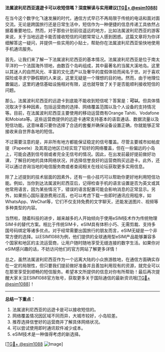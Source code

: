 **法属波利尼西亚遠遊卡可以收短信嗎？深度解读与实用建议[[TG💪+ @esim1088](https://t.me/s/esim1088)]**

在当今这个数字化飞速发展的时代，通信方式早已不再局限于传统的电话和面对面交流。无论是跨国旅行还是日常生活中，短信作为一种便捷的信息传递工具依然占据着重要地位。然而，对于那些计划前往遥远的地方，比如法属波利尼西亚的游客来说，关于当地远遊卡能否接收短信的问题常常让人感到困惑。这篇文章将为你详细解答这一疑问，并提供一些实用的小贴士，帮助你在法属波利尼西亚愉快地使用手机通讯服务。

首先，让我们来了解一下法属波利尼西亚的基本情况。法属波利尼西亚是位于南太平洋的一个法国海外领地，由数百个岛屿组成，其中最著名的当属大溪地岛。这里以其迷人的自然风光、丰富的文化遗产以及奢华的度假体验而闻名于世。对于喜欢探险或寻求宁静假期的人来说，这里无疑是一个理想的目的地。然而，由于地理位置偏远，这里的通信基础设施相对有限，这也就导致了关于是否能顺利接收短信的问题。

那么，法属波利尼西亚的远遊卡到底能不能收到短信呢？答案是：**可以**。但具体情况取决于多种因素，包括运营商的选择、网络覆盖范围以及个人设备的支持情况等。目前，在法属波利尼西亚主要使用的移动运营商有Orange Tahiti、Vodafone和Mobiata等。这些运营商提供的远遊卡通常支持基本的语音通话、数据流量以及短信功能。这意味着只要你选择了合适的套餐并确保设备设置正确，你就能够正常接收来自世界各地的短信。

不过需要注意的是，并非所有地方都能保证稳定的信号覆盖。尽管主要城市如帕皮提（Papeete）及其周边地区已经实现了较好的网络覆盖，但在一些偏远的小岛上，可能会遇到信号弱或者完全无信号的情况。因此，在出发前最好提前做好功课，了解目的地的具体网络状况，并选择信誉良好的运营商购买远遊卡。此外，还可以通过咨询当地的电信服务商或者查阅相关在线论坛获取更多实用信息。

除了上述提到的技术层面的因素外，还有一些小技巧可以帮助你更好地利用短信功能。例如，当你到达法属波利尼西亚后，记得检查手机的语言设置是否为英文或其他常用语言，因为某些情况下，错误的语言配置可能会影响消息的正常显示。另外，如果担心国际漫游费用过高，也可以考虑下载一些即时通讯应用程序，如WhatsApp、WeChat等，它们不仅支持免费的文字聊天，还能发送图片、视频等多种类型的内容。

当然啦，随着科技的进步，越来越多的人开始倾向于使用eSIM技术作为传统物理SIM卡的替代方案。相比于传统SIM卡，eSIM具有体积小巧、无需剪裁、支持多国号码绑定等诸多优点。对于经常需要出国旅行的朋友而言，eSIM无疑是一个非常方便的选择。以ESIM1088为例，他们提供的全球通用型eSIM产品能够兼容多个国家和地区的主流运营商，让用户随时随地享受无缝连接的数字生活。如果你对eSIM感兴趣的话，不妨访问他们的官方网站了解更多详情！

总之，虽然法属波利尼西亚作为一个远离大陆的小众旅游胜地，在通信方面确实存在一定的局限性，但只要我们提前做好准备并且善加利用现有的资源，就完全可以在那里享受到顺畅的短信服务。希望本文所提供的信息对你有所帮助！最后再次提醒大家关注ESIM1088官方账号，获取更多关于国际通信的最新资讯哦[[TG💪+ @esim1088](https://t.me/s/esim1088)]！

---

**总结一下重点：**
1. 法属波利尼西亚的远遊卡是可以接收短信的。
2. 网络覆盖情况因区域不同而异，大城市较好，小岛较差。
3. 推荐选择信誉好的运营商并了解具体网络状况。
4. 可以尝试使用即时通讯软件减少成本。
5. eSIM技术是一种值得考虑的新选择。

[[TG💪+ @esim1088](https://t.me/s/esim1088) ![Image](https://i.postimg.cc/4NQfJmqS/Snipaste-2025-05-13-00-14-12.png)]
